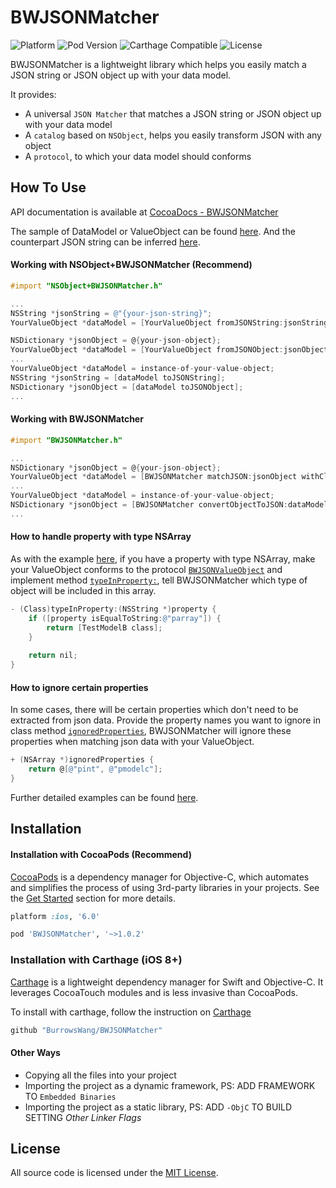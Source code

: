 BWJSONMatcher
=========
![Platform](https://img.shields.io/badge/platform-iOS-brightgreen.svg)
![Pod Version](https://img.shields.io/badge/pod-v1.0.2-green.svg)
![Carthage Compatible](https://img.shields.io/badge/Carthage-compatible-yellowgreen.svg)
![License](https://img.shields.io/badge/license-MIT-blue.svg)

BWJSONMatcher is a lightweight library which helps you easily match a JSON string or JSON object up with your data model.

It provides:

- A universal `JSON Matcher` that matches a JSON string or JSON object up with your data model
- A `catalog` based on `NSObject`, helps you easily transform JSON with any object
- A `protocol`, to which your data model should conforms

How To Use
----------
API documentation is available at [CocoaDocs - BWJSONMatcher](http://cocoadocs.org/docsets/BWJSONMatcher/)

The sample of DataModel or ValueObject can be found [here](https://github.com/BurrowsWang/BWJSONMatcher/blob/master/BWJSONMatcherTests/BWJSONMatcherTestModel.h). And the counterpart JSON string can be inferred [here](https://github.com/BurrowsWang/BWJSONMatcher/blob/master/BWJSONMatcherTests/BWJSONMatcherTests.m#L52).

#### Working with NSObject+BWJSONMatcher (Recommend)
```objective-c
#import "NSObject+BWJSONMatcher.h"

...
NSString *jsonString = @"{your-json-string}";
YourValueObject *dataModel = [YourValueObject fromJSONString:jsonString];

NSDictionary *jsonObject = @{your-json-object};
YourValueObject *dataModel = [YourValueObject fromJSONObject:jsonObject];
...
YourValueObject *dataModel = instance-of-your-value-object;
NSString *jsonString = [dataModel toJSONString];
NSDictionary *jsonObject = [dataModel toJSONObject];
...

```

#### Working with BWJSONMatcher
```objective-c
#import "BWJSONMatcher.h"

...
NSDictionary *jsonObject = @{your-json-object};
YourValueObject *dataModel = [BWJSONMatcher matchJSON:jsonObject withClass:[YourValueObject class]];
...
YourValueObject *dataModel = instance-of-your-value-object;
NSDictionary *jsonObject = [BWJSONMatcher convertObjectToJSON:dataModel];
...

```

#### How to handle property with type NSArray
As with the example [here](https://github.com/BurrowsWang/BWJSONMatcher/blob/master/BWJSONMatcherTests/BWJSONMatcherTestModel.h#L39), if you have a property with type NSArray, make your ValueObject conforms to the protocol [`BWJSONValueObject`](https://github.com/BurrowsWang/BWJSONMatcher/blob/master/BWJSONMatcherTests/BWJSONMatcherTestModel.h#L19) and implement method [`typeInProperty:`](https://github.com/BurrowsWang/BWJSONMatcher/blob/master/BWJSONMatcherTests/BWJSONMatcherTestModel.m#L29), tell BWJSONMatcher which type of object will be included in this array.

```objective-c
- (Class)typeInProperty:(NSString *)property {
    if ([property isEqualToString:@"parray"]) {
        return [TestModelB class];
    }
    
    return nil;
}
```

#### How to ignore certain properties
In some cases, there will be certain properties which don't need to be extracted from json data. Provide the property names you want to ignore in class method [`ignoredProperties`](https://github.com/BurrowsWang/BWJSONMatcher/blob/master/BWJSONMatcherTests/BWJSONMatcherTestModel.m#L76), BWJSONMatcher will ignore these properties when matching json data with your ValueObject.

```objective-c
+ (NSArray *)ignoredProperties {
    return @[@"pint", @"pmodelc"];
}
```

Further detailed examples can be found [here](https://github.com/BurrowsWang/BWJSONMatcher/blob/master/BWJSONMatcherTests/BWJSONMatcherTests.m#L87).

Installation
------------
#### Installation with CocoaPods (Recommend)

[CocoaPods](http://cocoapods.org/) is a dependency manager for Objective-C, which automates and simplifies the process of using 3rd-party libraries in your projects. See the [Get Started](http://cocoapods.org/#get_started) section for more details.

```ruby
platform :ios, '6.0'

pod 'BWJSONMatcher', '~>1.0.2'
```

### Installation with Carthage (iOS 8+)

[Carthage](https://github.com/Carthage/Carthage) is a lightweight dependency manager for Swift and Objective-C. It leverages CocoaTouch modules and is less invasive than CocoaPods.

To install with carthage, follow the instruction on [Carthage](https://github.com/Carthage/Carthage)

```ruby
github "BurrowsWang/BWJSONMatcher"
```

#### Other Ways
- Copying all the files into your project
- Importing the project as a dynamic framework, PS: ADD FRAMEWORK TO `Embedded Binaries`
- Importing the project as a static library, PS: ADD `-ObjC` TO BUILD SETTING _Other Linker Flags_

License
-------------------
All source code is licensed under the [MIT License](https://github.com/BurrowsWang/BWJSONMatcher/blob/master/LICENSE).
